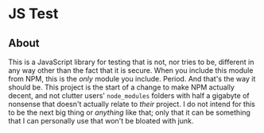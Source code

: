 # JS Test

## About

This is a JavaScript library for testing that is not, nor tries to be, different
in any way other than the fact that it is secure. When you include this module
from NPM, this is the _only_ module you include. Period. And that's the way it
should be. This project is the start of a change to make NPM actually decent,
and not clutter users' `node_modules` folders with half a gigabyte of nonsense
that doesn't actually relate to _their_ project. I do not intend for this to be
the next big thing or _anything_ like that; only that it can be something that I
can personally use that won't be bloated with junk.

